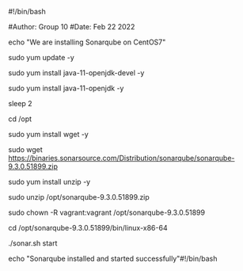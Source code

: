 #!/bin/bash

#Author: Group 10
#Date: Feb 22 2022

echo "We are installing Sonarqube on CentOS7"


sudo yum update -y

sudo yum install java-11-openjdk-devel -y

sudo yum install java-11-openjdk -y

sleep 2

cd /opt 

sudo yum install wget -y

sudo wget https://binaries.sonarsource.com/Distribution/sonarqube/sonarqube-9.3.0.51899.zip

sudo yum install unzip -y

sudo unzip /opt/sonarqube-9.3.0.51899.zip

sudo chown -R vagrant:vagrant /opt/sonarqube-9.3.0.51899

cd /opt/sonarqube-9.3.0.51899/bin/linux-x86-64

./sonar.sh start

echo "Sonarqube installed and started successfully"#!/bin/bash





